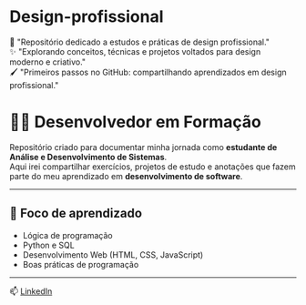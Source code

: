 # Design-profissional
🎨 "Repositório dedicado a estudos e práticas de design profissional."  
✨ "Explorando conceitos, técnicas e projetos voltados para design moderno e criativo."  
🖌️ "Primeiros passos no GitHub: compartilhando aprendizados em design profissional."

# 👨‍💻 Desenvolvedor em Formação

Repositório criado para documentar minha jornada como **estudante de Análise e Desenvolvimento de Sistemas**.  
Aqui irei compartilhar exercícios, projetos de estudo e anotações que fazem parte do meu aprendizado em **desenvolvimento de software**.

---

## 🚀 Foco de aprendizado
- Lógica de programação  
- Python e SQL  
- Desenvolvimento Web (HTML, CSS, JavaScript)  
- Boas práticas de programação  

---

📫 [LinkedIn](www.linkedin.com/in/yan-santana-3500111b5)

